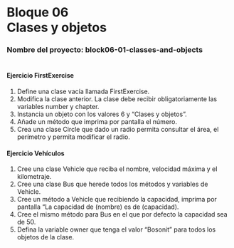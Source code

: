 # **Bloque 06 <br> Clases y objetos**

### **Nombre del proyecto:** block06-01-classes-and-objects

#

#### **Ejercicio FirstExercise**
1. Define una clase vacía llamada FirstExercise.
2. Modifica la clase anterior. La clase debe recibir obligatoriamente las variables number y chapter.
3. Instancia un objeto con los valores 6 y “Clases y objetos”.
4. Añade un método que imprima por pantalla el número.
5. Crea una clase Circle que dado un radio permita consultar el área, el perímetro y permita modificar el radio.

#### **Ejercicio Vehículos**
1. Cree una clase Vehicle que reciba el nombre, velocidad máxima y el kilometraje.
2. Cree una clase Bus que herede todos los métodos y variables de Vehicle.
3. Cree un método a Vehicle que recibiendo la capacidad, imprima por pantalla “La capacidad de (nombre) es de (capacidad).
4. Cree el mismo método para Bus en el que por defecto la capacidad sea de 50.
5. Defina la variable owner que tenga el valor “Bosonit” para todos los objetos de la clase.